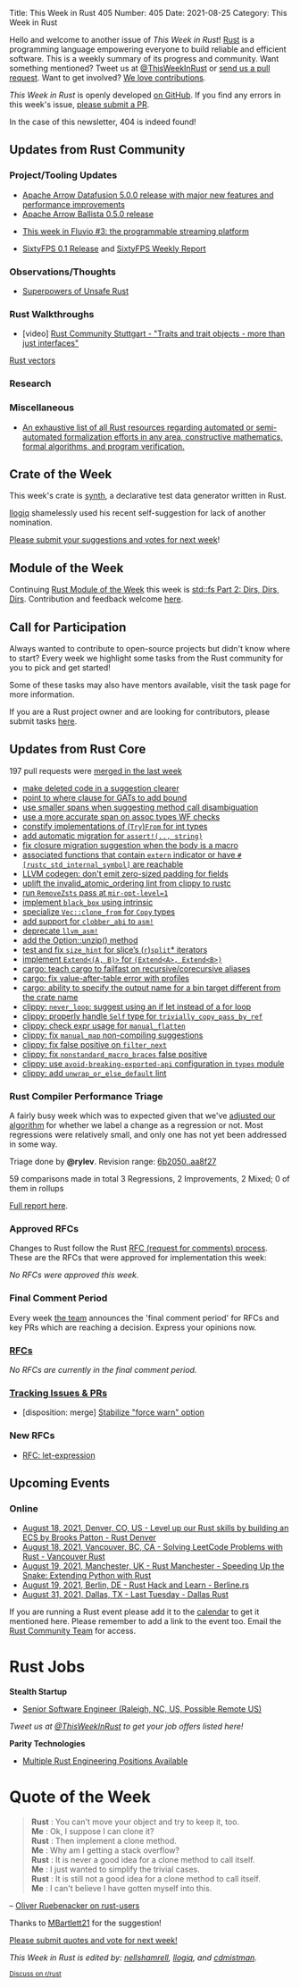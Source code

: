 Title: This Week in Rust 405
Number: 405
Date: 2021-08-25
Category: This Week in Rust

Hello and welcome to another issue of *This Week in Rust*!
[Rust](http://rust-lang.org) is a programming language empowering everyone to build reliable and efficient software.
This is a weekly summary of its progress and community.
Want something mentioned? Tweet us at [@ThisWeekInRust](https://twitter.com/ThisWeekInRust) or [send us a pull request](https://github.com/rust-lang/this-week-in-rust).
Want to get involved? [We love contributions](https://github.com/rust-lang/rust/blob/master/CONTRIBUTING.md).

*This Week in Rust* is openly developed [on GitHub](https://github.com/rust-lang/this-week-in-rust).
If you find any errors in this week's issue, [please submit a PR](https://github.com/rust-lang/this-week-in-rust/pulls).

In the case of this newsletter, 404 is indeed found!

## Updates from Rust Community

### Project/Tooling Updates
* [Apache Arrow Datafusion 5.0.0 release with major new features and performance improvements](https://arrow.apache.org/blog/2021/08/18/datafusion-5.0.0/)
* [Apache Arrow Ballista 0.5.0 release](https://arrow.apache.org/blog/2021/08/18/ballista-0.5.0/)
- [This week in Fluvio #3: the programmable streaming platform](https://www.fluvio.io/news/this-week-in-fluvio-0003/)

* [SixtyFPS 0.1 Release](https://sixtyfps.io/blog/announcing-sixtyfps-0.1.html) and [SixtyFPS Weekly Report](https://sixtyfps.io/thisweek/2021-08-23.html)

### Observations/Thoughts

* [Superpowers of Unsafe Rust](https://blog.knoldus.com/superpowers-of-unsafe-rust/)

### Rust Walkthroughs
- [video] [Rust Community Stuttgart - "Traits and trait objects - more than just interfaces"](https://www.youtube.com/watch?v=izXf9-CTAfc)

[Rust vectors](https://saidvandeklundert.net/learn/2021-08-15-rust-vector/)
### Research

### Miscellaneous
* [An exhaustive list of all Rust resources regarding automated or semi-automated formalization efforts in any area, constructive mathematics, formal algorithms, and program verification.](https://github.com/newca12/awesome-rust-formalized-reasoning)

## Crate of the Week

This week's crate is [synth](https://github.com/getsynth/synth), a declarative test data generator written in Rust.

[llogiq](https://users.rust-lang.org/t/crate-of-the-week/2704/942) shamelessly used his recent self-suggestion for lack of another nomination.

[Please submit your suggestions and votes for next week][submit_crate]!

[submit_crate]: https://users.rust-lang.org/t/crate-of-the-week/2704

## Module of the Week

Continuing [Rust Module of the Week](https://motw.rs) this week is [std::fs Part 2: Dirs, Dirs, Dirs](https://motw.rs/blog/2021/08/08/stdfs-part-2-dirs-dirs-dirs/). Contribution and feedback welcome [here](https://github.com/slyons/rust-module-of-the-week).

## Call for Participation

Always wanted to contribute to open-source projects but didn't know where to start?
Every week we highlight some tasks from the Rust community for you to pick and get started!

Some of these tasks may also have mentors available, visit the task page for more information.

If you are a Rust project owner and are looking for contributors, please submit tasks [here][guidelines].

[guidelines]: https://users.rust-lang.org/t/twir-call-for-participation/4821

## Updates from Rust Core

197 pull requests were [merged in the last week][merged]

[merged]: https://github.com/search?p=20&q=is%3Apr+org%3Arust-lang+is%3Amerged+merged%3A2021-08-09..2021-08-16&type=Issues

* [make deleted code in a suggestion clearer](https://github.com/rust-lang/rust/pull/86532)
* [point to where clause for GATs to add bound](https://github.com/rust-lang/rust/pull/87478)
* [use smaller spans when suggesting method call disambiguation](https://github.com/rust-lang/rust/pull/87889)
* [use a more accurate span on assoc types WF checks](https://github.com/rust-lang/rust/pull/87819)
* [constify implementations of (`Try`)`From` for int types](https://github.com/rust-lang/rust/pull/86840)
* [add automatic migration for `assert!(.., string)`](https://github.com/rust-lang/rust/pull/87982)
* [fix closure migration suggestion when the body is a macro](https://github.com/rust-lang/rust/pull/87956)
* [associated functions that contain `extern` indicator or have `#[rustc_std_internal_symbol]` are reachable](https://github.com/rust-lang/rust/pull/86492)
* [LLVM codegen: don't emit zero-sized padding for fields](https://github.com/rust-lang/rust/pull/87254)
* [uplift the invalid_atomic_ordering lint from clippy to rustc](https://github.com/rust-lang/rust/pull/84039)
* [run `RemoveZsts` pass at `mir-opt-level=1`](https://github.com/rust-lang/rust/pull/83417)
* [implement `black_box` using intrinsic](https://github.com/rust-lang/rust/pull/87916)
* [specialize `Vec::clone_from` for `Copy` types](https://github.com/rust-lang/rust/pull/87913)
* [add support for `clobber_abi` to `asm!`](https://github.com/rust-lang/rust/pull/87581)
* [deprecate `llvm_asm!`](https://github.com/rust-lang/rust/pull/87590)
* [add the Option::unzip() method](https://github.com/rust-lang/rust/pull/87636)
* [test and fix `size_hint` for slice’s (`r`)`split`* iterators](https://github.com/rust-lang/rust/pull/87974)
* [implement `Extend<(A, B)>` for `(Extend<A>, Extend<B>)`](https://github.com/rust-lang/rust/pull/85835)
* [cargo: teach cargo to failfast on recursive/corecursive aliases](https://github.com/rust-lang/cargo/pull/9791)
* [cargo: fix value-after-table error with profiles](https://github.com/rust-lang/cargo/pull/9789)
* [cargo: ability to specify the output name for a bin target different from the crate name](https://github.com/rust-lang/cargo/pull/9627)
* [clippy: `never_loop`: suggest using an if let instead of a for loop](https://github.com/rust-lang/rust-clippy/pull/7541)
* [clippy: properly handle `Self` type for `trivially_copy_pass_by_ref`](https://github.com/rust-lang/rust-clippy/pull/7535)
* [clippy: check expr usage for `manual_flatten`](https://github.com/rust-lang/rust-clippy/pull/7566)
* [clippy: fix `manual_map` non-compiling suggestions](https://github.com/rust-lang/rust-clippy/pull/7531)
* [clippy: fix false positive on `filter_next`](https://github.com/rust-lang/rust-clippy/pull/7562)
* [clippy: fix `nonstandard_macro_braces` false positive](https://github.com/rust-lang/rust-clippy/pull/7478)
* [clippy: use `avoid-breaking-exported-api` configuration in `types` module](https://github.com/rust-lang/rust-clippy/pull/7560)
* [clippy: add `unwrap_or_else_default` lint](https://github.com/rust-lang/rust-clippy/pull/7516)

### Rust Compiler Performance Triage

A fairly busy week which was to expected given that we've [adjusted our algorithm](https://github.com/rust-lang/rustc-perf/pull/956) for whether we label a change as a regression or not. Most regressions were relatively small, and only one has not yet been addressed in some way.

Triage done by **@rylev**.
Revision range: [6b2050..aa8f27](https://perf.rust-lang.org/?start=6b20506d17f4e5e5bf5bcad7e94add4d754b0ae3&end=aa8f27bf4d980023a8b245ceb25a490a18041eb2&absolute=false&stat=instructions%3Au)

59 comparisons made in total
3 Regressions, 2 Improvements, 2 Mixed; 0 of them in rollups

[Full report here](https://github.com/rust-lang/rustc-perf/blob/master/triage/2021-08-17.md).

### Approved RFCs

Changes to Rust follow the Rust [RFC (request for comments) process](https://github.com/rust-lang/rfcs#rust-rfcs). These
are the RFCs that were approved for implementation this week:

*No RFCs were approved this week.*

### Final Comment Period

Every week [the team](https://www.rust-lang.org/team.html) announces the
'final comment period' for RFCs and key PRs which are reaching a
decision. Express your opinions now.

### [RFCs](https://github.com/rust-lang/rfcs/labels/final-comment-period)

*No RFCs are currently in the final comment period.*

### [Tracking Issues & PRs](https://github.com/rust-lang/rust/labels/final-comment-period)

* [disposition: merge] [Stabilize "force warn" option](https://github.com/rust-lang/rust/issues/86516)

### New RFCs

* [RFC: let-expression](https://github.com/rust-lang/rfcs/pull/3159)

## Upcoming Events

### Online

* [August 18, 2021, Denver, CO, US - Level up our Rust skills by building an ECS by Brooks Patton - Rust Denver](https://www.meetup.com/Rust-Boulder-Denver/events/278909353/)
* [August 18, 2021, Vancouver, BC, CA - Solving LeetCode Problems with Rust - Vancouver Rust](https://www.meetup.com/Vancouver-Rust/events/zkqvjsycclbxb/)
* [August 19, 2021, Manchester, UK - Rust Manchester - Speeding Up the Snake: Extending Python with Rust](https://www.meetup.com/rust-manchester/events/279730616/)
* [August 19, 2021, Berlin, DE - Rust Hack and Learn - Berline.rs](https://berline.rs/)
* [August 31, 2021, Dallas, TX - Last Tuesday - Dallas Rust](https://www.meetup.com/Dallas-Rust/)

If you are running a Rust event please add it to the [calendar] to get
it mentioned here. Please remember to add a link to the event too.
Email the [Rust Community Team][community] for access.

[calendar]: https://www.google.com/calendar/embed?src=apd9vmbc22egenmtu5l6c5jbfc%40group.calendar.google.com
[community]: mailto:community-team@rust-lang.org

# Rust Jobs

**Stealth Startup**

* [Senior Software Engineer (Raleigh, NC, US, Possible Remote US)](https://docs.google.com/document/d/1jOT6pDE3yNpUq3c9BvFJPy4XaqlIX7BiOqXiTU1Fpfk/edit?usp=sharing)

*Tweet us at [@ThisWeekInRust](https://twitter.com/ThisWeekInRust) to get your job offers listed here!*

**Parity Technologies**

* [Multiple Rust Engineering Positions Available](https://www.parity.io/jobs/)

# Quote of the Week

> **Rust** : You can't move your object and try to keep it, too.  
> **Me** : Ok, I suppose I can clone it?  
> **Rust** : Then implement a clone method.  
> **Me** : Why am I getting a stack overflow?  
> **Rust** : It is never a good idea for a clone method to call itself.  
> **Me** : I just wanted to simplify the trivial cases.  
> **Rust** : It is still not a good idea for a clone method to call itself.  
> **Me** : I can't believe I have gotten myself into this.

– [Oliver Ruebenacker on rust-users](https://users.rust-lang.org/t/writing-my-first-multi-threaded-app-with-rust-be-like/63481)

Thanks to [MBartlett21](https://users.rust-lang.org/t/twir-quote-of-the-week/328/1093) for the suggestion!

[Please submit quotes and vote for next week!](https://users.rust-lang.org/t/twir-quote-of-the-week/328)

*This Week in Rust is edited by: [nellshamrell](https://github.com/nellshamrell), [llogiq](https://github.com/llogiq), and [cdmistman](https://github.com/cdmistman).*

<small>[Discuss on r/rust](https://www.reddit.com/r/rust/comments/k5nsab/this_week_in_rust_367/)</small>
